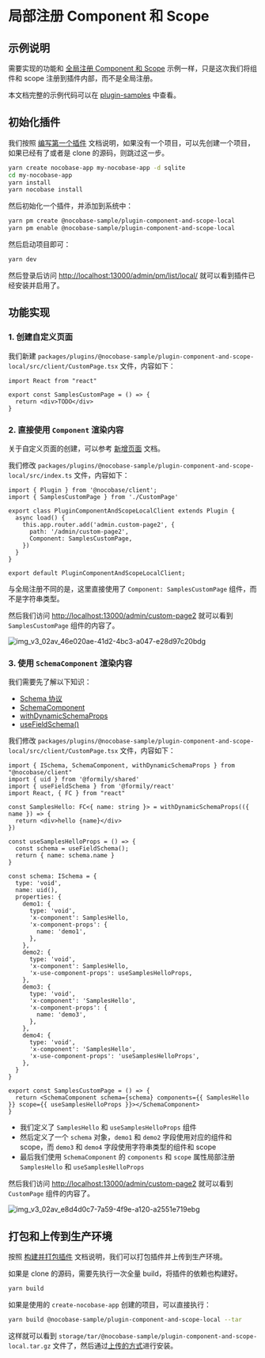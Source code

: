 # 局部注册 Component 和 Scope

## 示例说明

需要实现的功能和 [全局注册 Component 和 Scope](/plugin-samples/component-and-scope/global) 示例一样，只是这次我们将组件和 scope 注册到插件内部，而不是全局注册。

本文档完整的示例代码可以在 [plugin-samples](https://github.com/nocobase/plugin-samples/tree/main/packages/plugins/%40nocobase-sample/plugin-component-and-scope-local) 中查看。

## 初始化插件

我们按照 [编写第一个插件](/development/your-fisrt-plugin) 文档说明，如果没有一个项目，可以先创建一个项目，如果已经有了或者是 clone 的源码，则跳过这一步。

```bash
yarn create nocobase-app my-nocobase-app -d sqlite
cd my-nocobase-app
yarn install
yarn nocobase install
```

然后初始化一个插件，并添加到系统中：

```bash
yarn pm create @nocobase-sample/plugin-component-and-scope-local
yarn pm enable @nocobase-sample/plugin-component-and-scope-local
```

然后启动项目即可：

```bash
yarn dev
```

然后登录后访问 [http://localhost:13000/admin/pm/list/local/](http://localhost:13000/admin/pm/list/local/) 就可以看到插件已经安装并启用了。

## 功能实现

### 1. 创建自定义页面

我们新建 `packages/plugins/@nocobase-sample/plugin-component-and-scope-local/src/client/CustomPage.tsx` 文件，内容如下：

```tsx | pure
import React from "react"

export const SamplesCustomPage = () => {
  return <div>TODO</div>
}
```

### 2. 直接使用 `Component` 渲染内容

关于自定义页面的创建，可以参考 [新增页面](/plugin-samples/router/add-page) 文档。

我们修改 `packages/plugins/@nocobase-sample/plugin-component-and-scope-local/src/index.ts` 文件，内容如下：

```tsx | pure
import { Plugin } from '@nocobase/client';
import { SamplesCustomPage } from './CustomPage'

export class PluginComponentAndScopeLocalClient extends Plugin {
  async load() {
    this.app.router.add('admin.custom-page2', {
      path: '/admin/custom-page2',
      Component: SamplesCustomPage,
    })
  }
}

export default PluginComponentAndScopeLocalClient;
```

与全局注册不同的是，这里直接使用了 `Component: SamplesCustomPage` 组件，而不是字符串类型。

然后我们访问 [http://localhost:13000/admin/custom-page2](http://localhost:13000/admin/custom-page2) 就可以看到 `SamplesCustomPage` 组件的内容了。

![img_v3_02av_46e020ae-41d2-4bc3-a047-e28d97c20bdg](https://static-docs.nocobase.com/img_v3_02av_46e020ae-41d2-4bc3-a047-e28d97c20bdg.jpg)

### 3. 使用 `SchemaComponent` 渲染内容

我们需要先了解以下知识：

- [Schema 协议](/development/client/ui-schema/what-is-ui-schema)
- [SchemaComponent](https://client.docs.nocobase.com/core/ui-schema/schema-component#schemacomponent-1)
- [withDynamicSchemaProps](/development/client/ui-schema/what-is-ui-schema#x-component-props-和-x-use-component-props)
- [useFieldSchema()](https://client.docs.nocobase.com/core/ui-schema/designable#usefieldschema)

我们修改 `packages/plugins/@nocobase-sample/plugin-component-and-scope-local/src/client/CustomPage.tsx` 文件，内容如下：

```tsx | pure
import { ISchema, SchemaComponent, withDynamicSchemaProps } from "@nocobase/client"
import { uid } from '@formily/shared'
import { useFieldSchema } from '@formily/react'
import React, { FC } from "react"

const SamplesHello: FC<{ name: string }> = withDynamicSchemaProps(({ name }) => {
  return <div>hello {name}</div>
})

const useSamplesHelloProps = () => {
  const schema = useFieldSchema();
  return { name: schema.name }
}

const schema: ISchema = {
  type: 'void',
  name: uid(),
  properties: {
    demo1: {
      type: 'void',
      'x-component': SamplesHello,
      'x-component-props': {
        name: 'demo1',
      },
    },
    demo2: {
      type: 'void',
      'x-component': SamplesHello,
      'x-use-component-props': useSamplesHelloProps,
    },
    demo3: {
      type: 'void',
      'x-component': 'SamplesHello',
      'x-component-props': {
        name: 'demo3',
      },
    },
    demo4: {
      type: 'void',
      'x-component': 'SamplesHello',
      'x-use-component-props': 'useSamplesHelloProps',
    },
  }
}

export const SamplesCustomPage = () => {
  return <SchemaComponent schema={schema} components={{ SamplesHello }} scope={{ useSamplesHelloProps }}></SchemaComponent>
}
```

- 我们定义了 `SamplesHello` 和 `useSamplesHelloProps` 组件
- 然后定义了一个 `schema` 对象，`demo1` 和 `demo2` 字段使用对应的组件和 scope，而 `demo3` 和 `demo4` 字段使用字符串类型的组件和 scope
- 最后我们使用 `SchemaComponent` 的 `components` 和 `scope` 属性局部注册 `SamplesHello` 和 `useSamplesHelloProps`

然后我们访问 [http://localhost:13000/admin/custom-page2](http://localhost:13000/admin/custom-page2) 就可以看到 `CustomPage` 组件的内容了。

![img_v3_02av_e8d4d0c7-7a59-4f9e-a120-a2551e719ebg](https://static-docs.nocobase.com/img_v3_02av_e8d4d0c7-7a59-4f9e-a120-a2551e719ebg.jpg)

## 打包和上传到生产环境

按照 [构建并打包插件](/development/your-fisrt-plugin#构建并打包插件) 文档说明，我们可以打包插件并上传到生产环境。

如果是 clone 的源码，需要先执行一次全量 build，将插件的依赖也构建好。

```bash
yarn build
```

如果是使用的 `create-nocobase-app` 创建的项目，可以直接执行：

```bash
yarn build @nocobase-sample/plugin-component-and-scope-local --tar
```

这样就可以看到 `storage/tar/@nocobase-sample/plugin-component-and-scope-local.tar.gz` 文件了，然后通过[上传的方式](/welcome/getting-started/plugin)进行安装。
